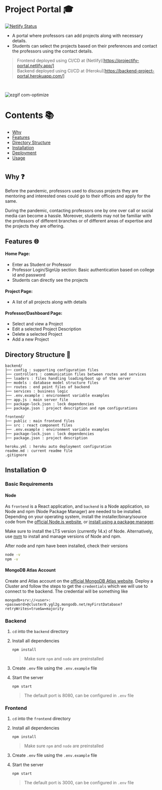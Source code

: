 # Project Portal &#127891;

[![Netlify Status](https://api.netlify.com/api/v1/badges/20df2997-7d7e-4a1d-93ac-9bad3ddc900b/deploy-status)](https://app.netlify.com/sites/projectify-portal/deploys)

- A portal where professors can add projects along with necessary details.
- Students can select the projects based on their preferences and contact the professors using the contact details.

> Frontend deployed using CI/CD at (Netlify)[https://projectify-portal.netlify.app/] <br>
> Backend deployed using CI/CD at (Heroku)[https://backend-project-portal.herokuapp.com/]
<br>

![ezgif com-optimize](https://user-images.githubusercontent.com/50241813/143494265-cbaac349-2cce-45cd-a051-e4befc8e599a.gif)

# Contents &#128218;

* [Why](why) 
* [Features](responsibilities)
* [Directory Structure](directory-structure)
* [Installation](installation)
* [Deployment](deployment)
* [Usage](usage)

#

## Why &#10067;

Before the pandemic, professors used to discuss projects they are mentoring and interested ones could go to their offices and apply for the same. 

During the pandemic, contacting professors one by one over call or social media can become a hassle. Moreover, students may not be familiar with the professors of different branches or of different areas of expertise and the projects they are offering. 


## Features &#127760;

#### Home Page:
- Enter as Student or Professor
- Professor Login/SignUp section: Basic authentication based on college id and password
- Students can directly see the projects

#### Project Page:
- A list of all projects along with details

#### Professor/Dashboard Page:
- Select and view a Project
- Edit a selected Project Description
- Delete a selected Project
- Add a new Project



## Directory Structure &#128193;

```
backend/
├── config : supporting configuration files
├── controllers : communication files between routes and services
├── loaders : files handling loading/boot up of the server
├── models : database model structure files
├── routes : end point files of backend
├── services : business logic
├── .env.example : environment variable examples
├── app.js : main server file
├── package-lock.json : lock dependencies 
├── package.json : project description and npm configurations

frontend/
├── public : main frontend files
├── src : react component files
├── .env.example : environment variable examples
├── package-lock.json : lock dependencies
├── package.json : project description

heroku.yml : heroku auto deployment configuration
readme.md : current readme file
.gitignore
```


## Installation &#9881;

### Basic Requirements

#### Node

As `frontend` is a React application, and `backend` is a Node application, so Node and npm (Node Package Manager) are needed to be installed. Depending on your operating system, install the installer/binary/source code from the [official Node.js website](https://nodejs.org/en/download/), or [install using a package manager](https://nodejs.org/en/download/package-manager/).

Make sure to install the LTS version (currently 14.x) of Node. Alternatively, use [nvm](https://github.com/nvm-sh/nvm) to install and manage versions of Node and npm.

After node and npm have been installed, check their versions
```bash
node -v
npm -v
```

#### MongoDB Atlas Account

Create and Atlas account on the [official MongoDB Atlas website](https://www.mongodb.com/atlas/database). Deploy a Cluster and follow the steps to get the `credentials` which we will use to connect to the backend. The credential will be something like 
```
mongodb+srv://<user>:<password>@cluster0.ygl2g.mongodb.net/myFirstDatabase?retryWrites=true&w=majority
```

### Backend

1. `cd` into the `backend` directory
2. Install all dependencies 
    ```
    npm install
    ```

    > Make sure `npm` and `node` are preinstalled

3. Create `.env` file using the `.env.example` file
3. Start the server
    ```
    npm start
    ```

    > The default port is 8080, can be configured in `.env` file

### Frontend

1. `cd` into the `frontend` directory
2. Install all dependencies 
    ```
    npm install
    ```

    > Make sure `npm` and `node` are preinstalled

3. Create `.env` file using the `.env.example` file
3. Start the server
    ```
    npm start
    ```

    > The default port is 3000, can be configured in `.env` file




